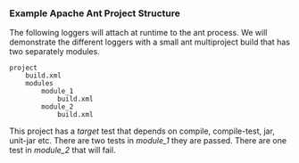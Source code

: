 ### Example Apache Ant Project Structure

The following loggers will attach at runtime to the ant process. We will demonstrate the different loggers with a small ant multiproject build that has two separately modules.

    project
        build.xml
        modules
            module_1
                build.xml
            module_2
                build.xml

This project has a *target* test that depends on compile, compile-test, jar, unit-jar etc. There are two tests in *module_1*  they are passed. There are one test in *module_2* that will fail.

